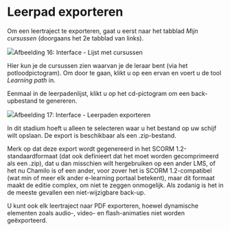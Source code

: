 # Leerpad exporteren

Om een leertraject te exporteren, gaat u eerst naar het tabblad _Mijn cursussen_ \(doorgaans het 2e tabblad van links\).

![](../../../.gitbook/assets/parcourssauvegarde%20%281%29.png)Afbeelding 16: Interface - Lijst met cursussen

Hier kun je de cursussen zien waarvan je de leraar bent \(via het potloodpictogram\). Om door te gaan, klikt u op een ervan en voert u de tool _Learning path_ in.

Eenmaal in de leerpadenlijst, klikt u op het cd-pictogram om een back-upbestand te genereren.

![](../../../.gitbook/assets/graficos32.png)Afbeelding 17: Interface - Leerpaden exporteren

In dit stadium hoeft u alleen te selecteren waar u het bestand op uw schijf wilt opslaan. De export is beschikbaar als een .zip-bestand.

Merk op dat deze export wordt gegenereerd in het SCORM 1.2-standaardformaat \(dat ook definieert dat het moet worden gecomprimeerd als een .zip\), dat u dan misschien wilt hergebruiken op een ander LMS, of het nu Chamilo is of een ander, voor zover het is SCORM 1.2-compatibel \(wat min of meer elk ander e-learning portaal betekent\), maar dit formaat maakt de editie complex, om niet te zeggen onmogelijk. Als zodanig is het in de meeste gevallen een niet-wijzigbare back-up.

U kunt ook elk leertraject naar PDF exporteren, hoewel dynamische elementen zoals audio-, video- en flash-animaties niet worden geëxporteerd.
